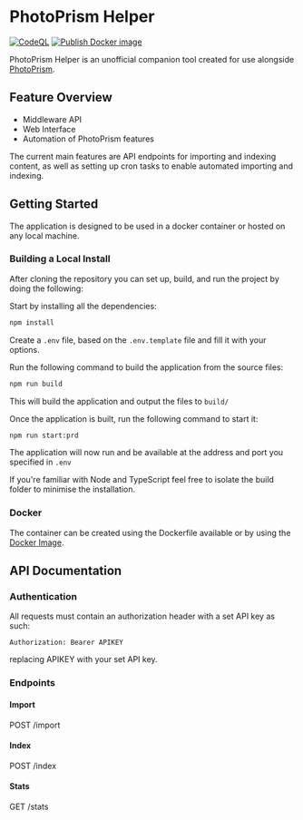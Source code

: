 # PhotoPrism Helper

[![CodeQL](https://github.com/Aerilym/photoprism-helper/actions/workflows/codeql-analysis.yml/badge.svg)](https://github.com/Aerilym/photoprism-helper/actions/workflows/codeql-analysis.yml)
[![Publish Docker image](https://github.com/Aerilym/photoprism-helper/actions/workflows/docker-image.yml/badge.svg)](https://github.com/Aerilym/photoprism-helper/actions/workflows/docker-image.yml)

PhotoPrism Helper is an unofficial companion tool created for use alongside [PhotoPrism](https://www.github.com/photoprism/photoprism).

## Feature Overview

- Middleware API
- Web Interface
- Automation of PhotoPrism features

The current main features are API endpoints for importing and indexing content, as well as setting up cron tasks to enable automated importing and indexing.

## Getting Started

The application is designed to be used in a docker container or hosted on any local machine.

### Building a Local Install

After cloning the repository you can set up, build, and run the project by doing the following:

Start by installing all the dependencies:

```bash
npm install
```

Create a `.env` file, based on the `.env.template` file and fill it with your options.

Run the following command to build the application from the source files:

```bash
npm run build
```

This will build the application and output the files to `build/`

Once the application is built, run the following command to start it:

```bash
npm run start:prd
```

The application will now run and be available at the address and port you specified in `.env`

If you're familiar with Node and TypeScript feel free to isolate the build folder to minimise the installation.

### Docker

The container can be created using the Dockerfile available or by using the [Docker Image](https://hub.docker.com/repository/docker/aerilym/photoprism-helper/).

## API Documentation

### Authentication

All requests must contain an authorization header with a set API key as such:

```
Authorization: Bearer APIKEY
```

replacing APIKEY with your set API key.

### Endpoints

#### Import

POST /import

#### Index

POST /index

#### Stats

GET /stats
